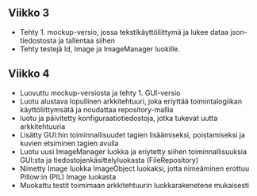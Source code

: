 ## Viikko 3
- Tehty 1. mockup-versio, jossa tekstikäyttöliittymä ja lukee dataa json-tiedostosta ja tallentaa siihen
- Tehty testejä Id, Image ja ImageManager luokille.
## Viikko 4
- Luovuttu mockup-versiosta ja tehty 1. GUI-versio
- Luotu alustava lopullinen arkkitehtuuri, joka eriyttää toimintalogiikan käyttöliittymsätä ja noudattaa repository-mallia
- luotu ja päivitetty konfiguraatiotiedostoja, jotka tukevat uutta arkkitehtuuria
- Lisätty GUI:hin toiminnallisuudet tagien lisäämiseksi, poistamiseksi ja kuvien etsiminen tagien avulla
- Luotu uusi ImageManager luokka ja eriytetty siihen toiminnallisuuksia GUI:sta ja tiedostojenkäsittelyluokasta (FileRepository)
- Nimetty Image luokka ImageObject luokaksi, jotta nimeäminen erottuu Pillow:in (PIL) Image luokasta 
- Muokattu testit toimimaan arkkitehtuurin luokkarakenetene mukaisesti
